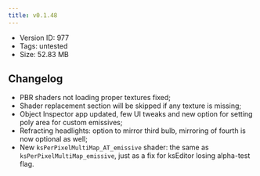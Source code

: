 ```yaml
---
title: v0.1.48
---
```


*   Version ID: 977
*   Tags: untested
*   Size: 52.83 MB

## Changelog

*   PBR shaders not loading proper textures fixed;
*   Shader replacement section will be skipped if any texture is missing;
*   Object Inspector app updated, few UI tweaks and new option for setting poly area for custom emissives;
*   Refracting headlights: option to mirror third bulb, mirroring of fourth is now optional as well;
*   New `ksPerPixelMultiMap_AT_emissive` shader: the same as `ksPerPixelMultiMap_emissive`, just as a fix for ksEditor losing alpha-test flag.
